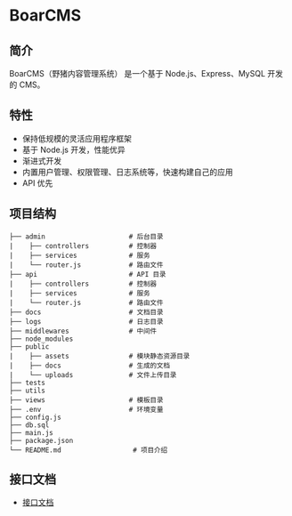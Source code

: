 BoarCMS
=======

## 简介

BoarCMS（野猪内容管理系统） 是一个基于 Node.js、Express、MySQL 开发的 CMS。

## 特性

- 保持低规模的灵活应用程序框架
- 基于 Node.js 开发，性能优异
- 渐进式开发
- 内置用户管理、权限管理、日志系统等，快速构建自己的应用
- API 优先

## 项目结构

```
├── admin                     # 后台目录
|    ├── controllers          # 控制器
|    ├── services             # 服务
|    └── router.js            # 路由文件
├── api                       # API 目录
|    ├── controllers          # 控制器
|    ├── services             # 服务
|    └── router.js            # 路由文件
├── docs                      # 文档目录
├── logs                      # 日志目录
├── middlewares               # 中间件
├── node_modules
├── public
|    ├── assets               # 模块静态资源目录
|    ├── docs                 # 生成的文档
|    └── uploads              # 文件上传目录
├── tests
├── utils
├── views                     # 模板目录
├── .env                      # 环境变量
├── config.js
├── db.sql
├── main.js
├── package.json
└── README.md                  # 项目介绍
```

## 接口文档

- [接口文档](docs/index.md)
